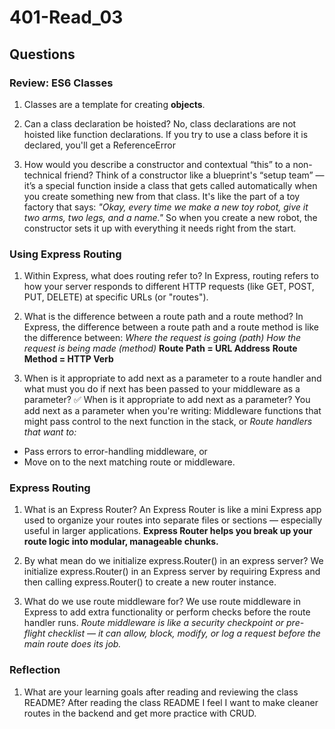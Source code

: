 # 401-Read_03

## Questions

### Review: ES6 Classes

1. Classes are a template for creating **objects**.
2. Can a class declaration be hoisted?
No, class declarations are not hoisted like function declarations.
If you try to use a class before it is declared, you'll get a ReferenceError

3. How would you describe a constructor and contextual “this” to a non-technical friend?
Think of a constructor like a blueprint's “setup team” — it’s a special function inside a class that gets called automatically when you create something new from that class. It's like the part of a toy factory that says:
*"Okay, every time we make a new toy robot, give it two arms, two legs, and a name."*
So when you create a new robot, the constructor sets it up with everything it needs right from the start.

### Using Express Routing

1. Within Express, what does routing refer to?
In Express, routing refers to how your server responds to different HTTP requests (like GET, POST, PUT, DELETE) at specific URLs (or "routes").

2. What is the difference between a route path and a route method?
In Express, the difference between a route path and a route method is like the difference between:
*Where the request is going (path)*
*How the request is being made (method)*
**Route Path = URL Address**
**Route Method = HTTP Verb**

3. When is it appropriate to add next as a parameter to a route handler and what must you do if next has been passed to your middleware as a parameter?
✅ When is it appropriate to add next as a parameter?
You add next as a parameter when you're writing:
Middleware functions that might pass control to the next function in the stack, or
*Route handlers that want to:*
- Pass errors to error-handling middleware, or
- Move on to the next matching route or middleware.

### Express Routing

1. What is an Express Router?
An Express Router is like a mini Express app used to organize your routes into separate files or sections — especially useful in larger applications.
**Express Router helps you break up your route logic into modular, manageable chunks.**

2. By what mean do we initialize express.Router() in an express server?
We initialize express.Router() in an Express server by requiring Express and then calling express.Router() to create a new router instance.

3. What do we use route middleware for?
We use route middleware in Express to add extra functionality or perform checks before the route handler runs.
*Route middleware is like a security checkpoint or pre-flight checklist — it can allow, block, modify, or log a request before the main route does its job.*

### Reflection

1. What are your learning goals after reading and reviewing the class README?
After reading the class README I feel I want to make cleaner routes in the backend and get more practice with CRUD.
